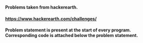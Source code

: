 <b>Problems taken from hackerearth.</b><h4>https://www.hackerearth.com/challenges/<h4>
Problem statement is present at the start of every program.
<br/>
Corresponding code is attached below the problem statement.
  
